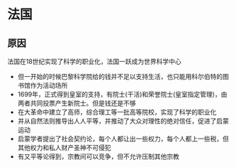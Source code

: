 # 法国
## 原因
法国在18世纪实现了科学的职业化，法国一跃成为世界科学中心

* 但一开始的时候巴黎科学院给的钱并不足以支持生活，也只能用科尔伯特的图书馆作为活动场所
* 1699年，正式得到皇室的支持，有院士(干活)和荣誉院士(皇室指定管理)，由两者共同投票产生新院士。但是钱还是不够
* 在大革命中建立了高师，综合理工等一批高等院校，实现了科学的职业化
* 并从自然法则推导出人人平等，并推动了大众对理性的绝对信任，促进了启蒙运动
* 启蒙学者提出了社会契约论，每个人都让出一些权力，每个人都上一些税，但其他权力和私人财产圣神不可侵犯
* 有又平等论得到，宗教间可以竞争，但不允许压制其他宗教
